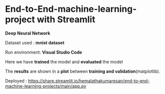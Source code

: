 # End-to-End-machine-learning-project with Streamlit

__Deep Neural Network__

Dataset used : __mnist dataset__

Run environment: __Visual Studio Code__

Here we have __trained__ the model and __evaluated__ the model

The __results__ are shown in a __plot__ between __training and validation__(matplotlib).

Deployed :
https://share.streamlit.io/hemalathakumaresan/end-to-end-machine-learning-projects/main/app.py

